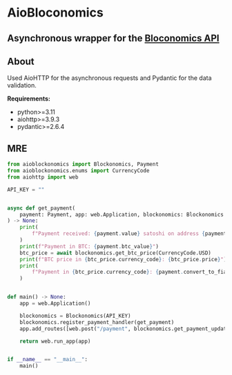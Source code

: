 # AioBloconomics

## Asynchronous wrapper for the [Bloconomics API](https://blockonomics.co)

## About

Used AioHTTP for the asynchronous requests and Pydantic for the data validation.

**Requirements:**

- python>=3.11
- aiohttp>=3.9.3
- pydantic>=2.6.4

## MRE

```python
from aioblockonomics import Blockonomics, Payment
from aioblockonomics.enums import CurrencyCode
from aiohttp import web

API_KEY = ""


async def get_payment(
    payment: Payment, app: web.Application, blockonomics: Blockonomics
) -> None:
    print(
        f"Payment received: {payment.value} satoshi on address {payment.addr}. Status: {payment.status}"
    )
    print(f"Payment in BTC: {payment.btc_value}")
    btc_price = await blockonomics.get_btc_price(CurrencyCode.USD)
    print(f"BTC price in {btc_price.currency_code}: {btc_price.price}")
    print(
        f"Payment in {btc_price.currency_code}: {payment.convert_to_fiat(btc_price.price)}"
    )


def main() -> None:
    app = web.Application()

    blockonomics = Blockonomics(API_KEY)
    blockonomics.register_payment_handler(get_payment)
    app.add_routes([web.post("/payment", blockonomics.get_payment_update)])

    return web.run_app(app)


if __name__ == "__main__":
    main()
```
